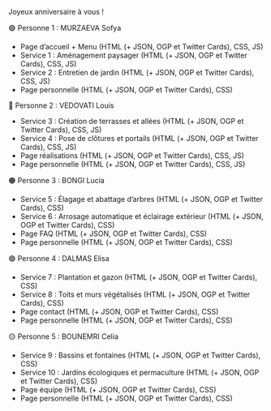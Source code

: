 Joyeux anniversaire à vous !

🟢 Personne 1 : MURZAEVA Sofya

- Page d’accueil + Menu (HTML (+ JSON, OGP et Twitter Cards), CSS, JS)
- Service 1 : Aménagement paysager (HTML (+ JSON, OGP et Twitter Cards), CSS, JS)
- Service 2 : Entretien de jardin (HTML (+ JSON, OGP et Twitter Cards), CSS, JS)
- Page personnelle (HTML (+ JSON, OGP et Twitter Cards), CSS)

🔵 Personne 2 : VEDOVATI Louis 

- Service 3 : Création de terrasses et allées (HTML (+ JSON, OGP et Twitter Cards), CSS, JS)
- Service 4 : Pose de clôtures et portails  (HTML (+ JSON, OGP et Twitter Cards), CSS, JS)
- Page réalisations (HTML (+ JSON, OGP et Twitter Cards), CSS, JS)
- Page personnelle (HTML (+ JSON, OGP et Twitter Cards), CSS, JS)

🟠 Personne 3 : BONGI Lucia 

- Service 5 : Élagage et abattage d’arbres (HTML (+ JSON, OGP et Twitter Cards), CSS)
- Service 6 : Arrosage automatique et éclairage extérieur (HTML (+ JSON, OGP et Twitter Cards), CSS)
- Page FAQ (HTML (+ JSON, OGP et Twitter Cards), CSS)
- Page personnelle (HTML (+ JSON, OGP et Twitter Cards), CSS)

🟣 Personne 4 : DALMAS Elisa 

- Service 7 : Plantation et gazon (HTML (+ JSON, OGP et Twitter Cards), CSS)
- Service 8 : Toits et murs végétalisés (HTML (+ JSON, OGP et Twitter Cards), CSS)
- Page contact (HTML (+ JSON, OGP et Twitter Cards), CSS)
- Page personnelle (HTML (+ JSON, OGP et Twitter Cards), CSS)

🟡 Personne 5 : BOUNEMRI Celia 

- Service 9 : Bassins et fontaines (HTML (+ JSON, OGP et Twitter Cards), CSS)
- Service 10 : Jardins écologiques et permaculture (HTML (+ JSON, OGP et Twitter Cards), CSS)
- Page équipe (HTML (+ JSON, OGP et Twitter Cards), CSS)
- Page personnelle (HTML (+ JSON, OGP et Twitter Cards), CSS)
